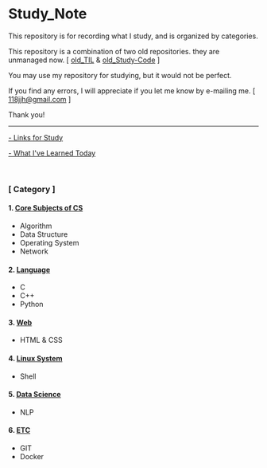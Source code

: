 # Study_Note

This repository is for recording what I study, and is organized by categories. 

This repository is a combination of two old repositories. they are unmanaged now. [ [old_TIL](https://github.com/batboy118/old_TIL) & [old_Study-Code](https://github.com/batboy118/old_Study-Code) ]

You may use my repository for studying, but it would not be perfect.

If you find any errors, I will appreciate if you let me know by e-mailing me. [ 118jjh@gmail.com ]

Thank you!

---

[-  Links for Study](LinksForStudy.md)

[ - What I've Learned Today](WIL.md)

<br>

### [ Category ]

#### 1. [Core Subjects of CS](CS/README.md)

- Algorithm
- Data Structure
- Operating System
- Network


#### 2. [Language](Language/README.md)

- C
- C++
- Python

#### 3. [Web](Web/README.md)

- HTML & CSS

#### 4. [Linux System](Linux_System/README.md)

- Shell

#### 5. [Data Science](Data_science/README.md)

- NLP

#### 6. [ETC](ETC/README.md)

- GIT
- Docker

